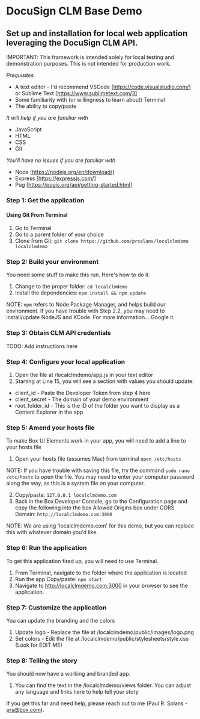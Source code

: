 # DocuSign CLM Base Demo
## Set up and installation for local web application leveraging the DocuSign CLM API.

IMPORTANT: This framework is intended solely for local testing and demonstration purposes. This is not intended for production work.

*Prequisites*
* A text editor - I'd recommend VSCode [https://code.visualstudio.com/] or Sublime Text [https://www.sublimetext.com/3]
* Some familiarity with (or willingness to learn about) Terminal
* The ability to copy/paste

*It will help if you are familiar with*
* JavaScript
* HTML
* CSS
* Git

*You'll have no issues if you are familiar with*
* Node [https://nodejs.org/en/download/]
* Express [https://expressjs.com/]
* Pug [https://pugjs.org/api/getting-started.html]

### Step 1: Get the application

#### Using Git From Terminal ####
1. Go to Terminal
2. Go to a parent folder of your choice
3. Clone from Git: `git clone https://github.com/prsolans/localclmdemo localclmdemo`

### Step 2: Build your environment
You need some stuff to make this run. Here's how to do it.
1. Change to the proper folder: `cd localclmdemo`
2. Install the dependencies: `npm install && npm update`

NOTE: `npm` refers to Node Package Manager, and helps build our environment. If you have trouble with Step 2.2, you may need to install/update NodeJS and XCode. For more information... Google it.

### Step 3: Obtain CLM API credentials
TODO: Add instructions here


### Step 4: Configure your local application

1. Open the file at /localclmdemo/app.js in your text editor
2. Starting at Line 15, you will see a section with values you should update:
* client_id - Paste the Developer Token from step 4 here
* client_secret - The domain of your demo environment
* root_folder_id - This is the ID of the folder you want to display as a Content Explorer in the app

### Step 5: Amend your hosts file
To make Box UI Elements work in your app, you will need to add a line to your hosts file
1. Open your hosts file (assumes Mac) from terminal `open /etc/hosts`

NOTE: If you have trouble with saving this file, try the command `sudo nano /etc/hosts` to open the file. You may need to enter your computer password along the way, as this is a system file on your computer.

2. Copy/paste: `127.0.0.1 localclmdemo.com`
3. Back in the Box Developer Console, go to the Configuration page and copy the following into the box Allowed Origins box under CORS Domain: `http://localclmdemo.com:3000`

NOTE: We are using 'localclmdemo.com' for this demo, but you can replace this with whatever domain you'd like.

### Step 6: Run the application
To get this application fired up, you will need to use Terminal.
1. From Terminal, navigate to the folder where the application is located
2. Run the app
      Copy/paste: `npm start`
3. Navigate to http://localclmdemo.com:3000 in your browser to see the application.

### Step 7: Customize the application
You can update the branding and the colors
1. Update logo - Replace the file at /localclmdemo/public/images/logo.png
2. Set colors - Edit the file at /localclmdemo/public/stylesheets/style.css (Look for EDIT ME)

### Step 8: Telling the story
You should now have a working and branded app.
1. You can find the text in the /localclmdemo/views folder. You can adjust any language and links here to help tell your story

If you get this far and need help, please reach out to me (Paul R. Solans - prs@box.com).
